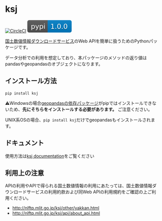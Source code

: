 # ksj

[![CircleCI](https://circleci.com/gh/nigimitama/ksj/tree/master.svg?style=svg)](https://circleci.com/gh/nigimitama/ksj/tree/master) [![pypi](README.assets/pypi-1.0.0-blue.svg)](https://pypi.org/project/ksj/)



[国土数値情報ダウンロードサービス](http://nlftp.mlit.go.jp/ksj/index.html)のWeb APIを簡単に扱うためのPythonパッケージです。

データ分析での利用を想定しており、本パッケージのメソッドの返り値はpandasやgeopandasのオブジェクトになります。



## インストール方法

```
pip install ksj
```

⚠️Windowsの場合[geopandasの依存パッケージ](http://geopandas.org/install.html#installing-with-pip)がpipではインストールできないため、**先にそちらをインストールする必要があります。** ご注意ください。

UNIX系OSの場合、`pip install ksj`だけでgeopandasもインストールされます。



## ドキュメント

使用方法は[ksj documentation](https://nigimitama.github.io/ksj/)をご覧ください



## 利用上の注意

APIの利用やAPIで得られる国土数値情報の利用にあたっては、国土数値情報ダウンロードサービスの利用約款および同Web APIの利用規約をご確認の上ご利用ください。

- http://nlftp.mlit.go.jp/ksj/other/yakkan.html
- http://nlftp.mlit.go.jp/ksj/api/about_api.html


